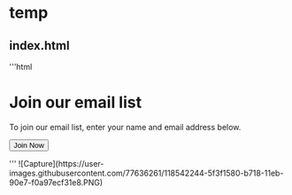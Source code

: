 
# temp
## index.html
'''html
<!DOCTYPE html>
<html>
<head>
    <meta charset="utf-8">
    <title>Murach's Java Servlets and JSP</title>
    <link rel="stylesheet" href="styles/main.css" type="text/css"/>
</head>
<body>
    <h1>Join our email list</h1>
    <p>To join our email list, enter your name and
       email address below.</p>
    <form action="SqlExample1" method="post">    
        <input type="submit" value="Join Now">
    </form>
</body>
</html>
'''
![Capture](https://user-images.githubusercontent.com/77636261/118542244-5f3f1580-b718-11eb-90e7-f0a97ecf31e8.PNG)

